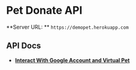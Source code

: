 # Pet Donate API

**Server URL: ** `https://demopet.herokuapp.com`

API Docs
----
  * **[Interact With Google Account and Virtual Pet](/docs/apiv1_data.md)**

